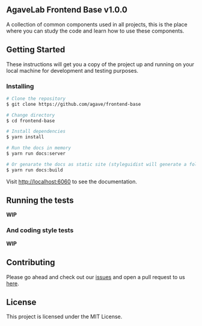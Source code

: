 ## AgaveLab Frontend Base v1.0.0

A collection of common components used in all projects, this is the place where you can study the code and learn how to use these components.

## Getting Started

These instructions will get you a copy of the project up and running on your local machine for development and testing purposes.

### Installing

```bash
# Clone the repository
$ git clone https://github.com/agave/frontend-base

# Change directory
$ cd frontend-base

# Install dependencies
$ yarn install

# Run the docs in memory
$ yarn run docs:server

# Or genarate the docs as static site (styleguidist will generate a folder called styleguide for you)
$ yarn run docs:build
```

Visit [http://localhost:6060](http://localhost:6060/) to see the documentation.

## Running the tests

**WIP**

### And coding style tests

**WIP**

## Contributing

Please go ahead and check out our [issues](https://github.com/agave/frontend-base/issues) and open a pull request to us [here](https://github.com/agave/frontend-base/pulls).

## License

This project is licensed under the MIT License.
